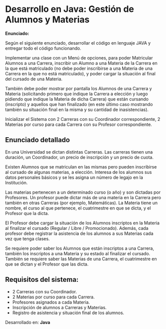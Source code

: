 <h1>Desarrollo en Java: Gestión de Alumnos y Materias</h1>

<p><strong>Enunciado:</strong></p>
<p>Según el siguiente enunciado, desarrollar el código en lenguaje JAVA y entregar todo el código funcionando.</p>

<p>
  Implementar una clase con un Menú de opciones, para poder Matricular Alumnos a una Carrera, inscribir un Alumno a una Materia de la Carrera en la que está matriculado (no debe poder inscribirse a una Materia de una Carrera en la que no está matriculado), y poder cargar la situación al final del cursado de una Materia.
</p>
<p>
  También debe poder mostrar por pantalla los Alumnos de una Carrera y Materia (solicitando primero que indique la Carrera a elección y luego pidiendo que indique la Materia de dicha Carrera) que están cursando (inscripto) y aquellos que han finalizado (en este último caso mostrando también su situación final en la misma y su cantidad de inasistencias).
</p>
<p>
  Inicializar el Sistema con 2 Carreras con su Coordinador correspondiente, 2 Materias por curso para cada Carrera con su Profesor correspondiente.
</p>

<h2>Enunciado detallado</h2>
<p>En una Universidad se dictan distintas Carreras. Las carreras tienen una duración, un Coordinador, un precio de inscripción y un precio de cuota.</p>
<p>
  Existen Alumnos que se matriculan en las mismas pero pueden inscribirse al cursado de algunas materias, a elección. Interesa de los alumnos sus datos personales básicos y se les asigna un número de legajo en la Institución.
</p>
<p>
  Las materias pertenecen a un determinado curso (o año) y son dictadas por Profesores. Un profesor puede dictar más de una materia en la Carrera pero también en otras Carreras (por ejemplo, Matemáticas). La Materia tiene un nombre, el curso al que pertenece, el cuatrimestre en que se dicta, y el Profesor que la dicta.
</p>
<p>
  El Profesor debe cargar la situación de los Alumnos inscriptos en la Materia al finalizar el cursado (Regular / Libre / Promocionado). Además, cada profesor debe registrar la asistencia de los alumnos a sus Materias cada vez que tenga clases.
</p>
<p>
  Se requiere poder saber los Alumnos que están inscriptos a una Carrera, también los inscriptos a una Materia y su estado al finalizar el cursado. También se requiere saber las Materias de una Carrera, el cuatrimestre en que se dictan y el Profesor que las dicta.
</p>

<h2>Requisitos del sistema:</h2>
<ul>
  <li>2 Carreras con su Coordinador.</li>
  <li>2 Materias por curso para cada Carrera.</li>
  <li>Profesores asignados a cada Materia.</li>
  <li>Inscripción de alumnos a Carreras y Materias.</li>
  <li>Registro de asistencia y situación final de los alumnos.</li>
</ul>

<p>Desarrollado en: <strong>Java</strong></p>

